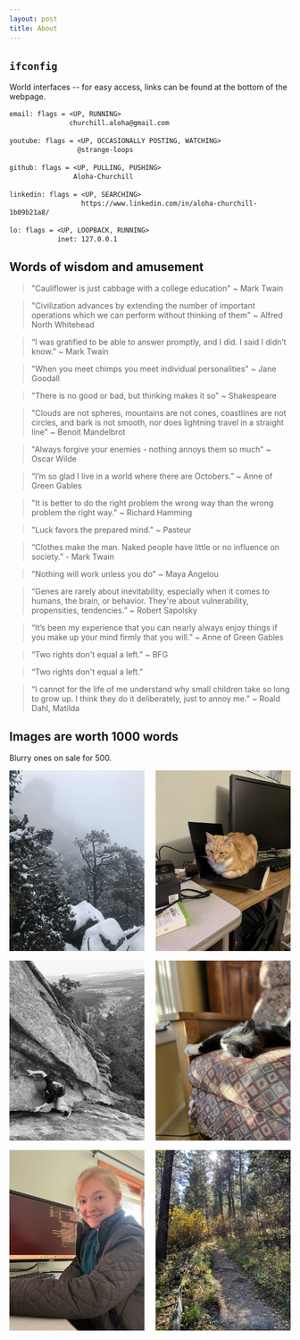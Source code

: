 ```yaml
---
layout: post
title: About
---
```


## `ifconfig`

World interfaces -- for easy access, links can be found at the bottom of the webpage.
```
email: flags = <UP, RUNNING> 
               churchill.aloha@gmail.com

youtube: flags = <UP, OCCASIONALLY POSTING, WATCHING>
                 @strange-loops

github: flags = <UP, PULLING, PUSHING>
                Aloha-Churchill

linkedin: flags = <UP, SEARCHING> 
                  https://www.linkedin.com/in/aloha-churchill-1b09b21a8/

lo: flags = <UP, LOOPBACK, RUNNING>
            inet: 127.0.0.1

```

## Words of wisdom and amusement
> "Cauliflower is just cabbage with a college education" ~ Mark Twain

> "Civilization advances by extending the number of important operations which we can perform without thinking of them" ~ Alfred North Whitehead

> “I was gratified to be able to answer promptly, and I did. I said I didn’t know.” ~ Mark Twain

> "When you meet chimps you meet individual personalities" ~ Jane Goodall

> "There is no good or bad, but thinking makes it so" ~ Shakespeare

> "Clouds are not spheres, mountains are not cones, coastlines are not circles, and bark is not smooth, nor does lightning travel in a straight line" ~ Benoit Mandelbrot

> "Always forgive your enemies - nothing annoys them so much" ~ Oscar Wilde

> “I’m so glad I live in a world where there are Octobers.” ~ Anne of Green Gables

> "It is better to do the right problem the wrong way than the wrong problem the right way." ~ Richard Hamming

> "Luck favors the prepared mind." ~ Pasteur

> “Clothes make the man. Naked people have little or no influence on society.” - Mark Twain

>  "Nothing will work unless you do" ~ Maya Angelou

> “Genes are rarely about inevitability, especially when it comes to humans, the brain, or behavior. They're about vulnerability, propensities, tendencies.” ~ Robert Sapolsky

> “It’s been my experience that you can nearly always enjoy things if you make up your mind firmly that you will.” ~ Anne of Green Gables

> “Two rights don't equal a left.” ~ BFG

> “Two rights don't equal a left.”

> “I cannot for the life of me understand why small children take so long to grow up. I think they do it deliberately, just to annoy me.” ~ Roald Dahl, Matilda

## Images are worth 1000 words
Blurry ones on sale for 500. 

<div style="display: flex; justify-content: center; text-align: center;">
    <div class="image" style="display: inline-block; margin-right: 20px;">
        <img src="assets/img/BASE/IMG_2059.jpg" width="500"/>
        <p></p>
    </div>
    <div class="image" style="display: inline-block;">
        <img src="assets/img/BASE/IMG_8804.jpg" width="500"/>
        <p></p>
    </div>
</div>
<div style="display: flex; justify-content: center; text-align: center;">
    <div class="image" style="display: inline-block; margin-right: 20px;">
        <img src="assets/img/BASE/IMG_6351-EDIT.jpg" width="500"/>
        <p></p>
    </div>
    <div class="image" style="display: inline-block;">
        <img src="assets/img/BASE/IMG_8903.jpg" width="500"/>
        <p></p>
    </div>
</div>
<div style="display: flex; justify-content: center; text-align: center;">
    <div class="image" style="display: inline-block; margin-right: 20px;">
        <img src="assets/img/BASE/IMG_8978.JPG" width="500"/>
        <p></p>
    </div>
    <div class="image" style="display: inline-block;">
        <img src="assets/img/BASE/IMG_8878.jpg" width="500"/>
        <p></p>
    </div>
</div>

